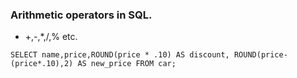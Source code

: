 ### Arithmetic operators in SQL.
* +,-,*,/,% etc. 
```
SELECT name,price,ROUND(price * .10) AS discount, ROUND(price-(price*.10),2) AS new_price FROM car;
```
